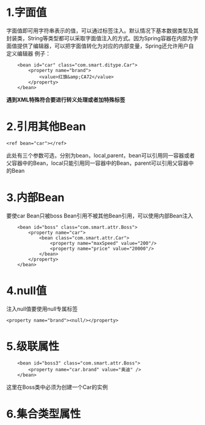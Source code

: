 # 1.字面值
字面值即可用字符串表示的值，可以通过<value>标签注入。默认情况下基本数据类型及其封装类，String等类型都可以采取字面值注入的方式。因为Spring容器在内部为字面值提供了编辑器，可以把字面值转化为对应的内部变量，Spring还允许用户自定义编辑器
例子：
```
	<bean id="car" class="com.smart.ditype.Car">
		<property name="brand">
			<value>红旗&amp;CA72</value>
		</property>
	</bean>
```
**遇到XML特殊符合要进行转义处理或者加特殊标签**
# 2.引用其他Bean
```
<ref bean="car"></ref>
```
此处有三个参数可选，分别为bean，local,parent，bean可以引用同一容器或者父容器中的Bean，local只能引用同一容器中的Bean，parent可以引用父容器中的Bean
# 3.内部Bean
要使car Bean只被boss Bean引用不被其他Bean引用，可以使用内部Bean注入
```
	<bean id="boss" class="com.smart.attr.Boss">
		<property name="car">
			<bean class="com.smart.attr.Car">
				<property name="maxSpeed" value="200"/>
				<property name="price" value="20000"/>
			</bean>
		</property>
	</bean>
```
# 4.null值
注入null值要使用null专属标签
```
<property name="brand"><null/></property>
```
# 5.级联属性
```
	<bean id="boss3" class="com.smart.attr.Boss">
		<property name="car.brand" value="奥迪" />
	</bean>
```
这里在Boss类中必须为创建一个Car的实例
# 6.集合类型属性

